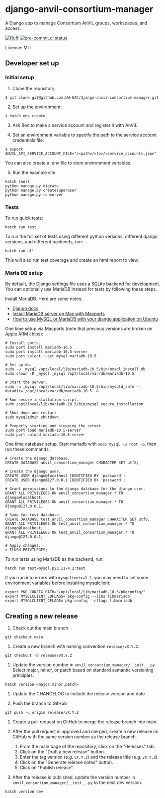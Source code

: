 # django-anvil-consortium-manager

A Django app to manage Consortium AnVIL groups, workspaces, and access.

[![Ruff](https://img.shields.io/endpoint?url=https://raw.githubusercontent.com/astral-sh/ruff/main/assets/badge/v2.json)](https://github.com/astral-sh/ruff)
[![pre-commit.ci status](https://results.pre-commit.ci/badge/github/UW-GAC/django-anvil-consortium-manager/main.svg)](https://results.pre-commit.ci/latest/github/UW-GAC/django-anvil-consortium-manager/main)

License: MIT


## Developer set up

### Initial setup

1. Clone the repository:

```
$ git clone git@github.com:UW-GAC/django-anvil-consortium-manager.git
```

2. Set up the environment:

```
$ hatch env create
```

3. Ask Ben to make a service account and register it with AnVIL.

4. Set an environment variable to specify the path to the service account credentials file:

```
$ export ANVIL_API_SERVICE_ACCOUNT_FILE="/<path>/<to>/<service_account>.json"
```

You can also create a .env file to store environment variables.

5. Run the example site:

```
hatch shell
python manage.py migrate
python manage.py createsuperuser
python manage.py runserver
```

### Tests

To run quick tests:

```
hatch run test
```

To run the full set of tests using different python versions, different django versions, and different backends, run:

```
hatch run all
```

This will also run test coverage and create an html report to view.


### Maria DB setup

By default, the Django settings file uses a SQLite backend for development.
You can optionally use MariaDB instead for tests by following these steps.

Install MariaDB. Here are some notes:
* [Django docs](https://docs.djangoproject.com/en/4.0/ref/databases/#mysql-notes)
* [Install MariaDB server on Mac with Macports](https://www.sindastra.de/p/1966/how-to-install-mariadb-server-on-mac-with-macports)
* [How to use MySQL or MariaDB with your django application on Ubuntu](https://www.digitalocean.com/community/tutorials/how-to-use-mysql-or-mariadb-with-your-django-application-on-ubuntu-14-04)

One time setup via Macports (note that previous versions are broken on Apple ARM chips):
```
# Install ports.
sudo port install mariadb-10.5
sudo port install mariadb-10.5-server
sudo port select --set mysql mariadb-10.5

# Set up db.
sudo -u _mysql /opt/local/lib/mariadb-10.5/bin/mysql_install_db
sudo chown -R _mysql:_mysql /opt/local/var/db/mariadb-10.5

# Start the server.
sudo -u _mysql /opt/local/lib/mariadb-10.5/bin/mysqld_safe --datadir='/opt/local/var/db/mariadb-10.5' &

# Run secure installation script.
sudo /opt/local/lib/mariadb-10.5/bin/mysql_secure_installation

# Shut down and restart
sudo mysqladmin shutdown

# Properly starting and stopping the server
sudo port load mariadb-10.5-server
sudo port unload mariadb-10.5-server
```

One time database setup. Start mariadb with `sudo mysql -u root -p`, then run these commands:
```
# Create the django database.
CREATE DATABASE anvil_consortium_manager CHARACTER SET utf8;

# Create the django user.
CREATE USER django@localhost IDENTIFIED BY 'password';
CREATE USER django@127.0.0.1 IDENTIFIED BY 'password';

# Grant permissions to the django database for the django user.
GRANT ALL PRIVILEGES ON anvil_consortium_manager.* TO django@localhost;
GRANT ALL PRIVILEGES ON anvil_consortium_manager.* TO django@127.0.0.1;

# Same for test database.
CREATE DATABASE test_anvil_consortium_manager CHARACTER SET utf8;
GRANT ALL PRIVILEGES ON test_anvil_consortium_manager.* TO django@localhost;
GRANT ALL PRIVILEGES ON test_anvil_consortium_manager.* TO django@127.0.0.1;

# Apply changes.
> FLUSH PRIVILEGES;
```

To run tests using MariaDB as the backend, run:

```
hatch run test-mysql.py3.11-4.2:test
```

If you run into errors with `mysqclient>=2.2`, you may need to set some environment variables before installing mysqlclient:

```
export PKG_CONFIG_PATH="/opt/local/lib/mariadb-10.5/pkgconfig/"
export MYSQLCLIENT_LDFLAGS=`pkg-config --libs libmariadb`
export MYSQLCLIENT_CFLAGS=`pkg-config --cflags libmariadb`
```

## Creating a new release

1. Check out the main branch

```
git checkout main
```

1. Create a new branch with naming convention `release/vX.Y.Z`.

```
git checkout -b release/vX.Y.Z
```

1. Update the version number in `anvil_consortium_manager/__init__.py`. Select major, minor, or patch based on standard semantic versioning principles.

```
hatch version <major,minor,patch>
```

1. Update the CHANGELOG to include the release version and date

1. Push the branch to GitHub

```
git push -u origin release/vX.Y.Z
```

1. Create a pull request on GitHub to merge the release branch into main.

1. After the pull request is approved and merged, create a new release on GitHub with the same version number as the release branch.

    1. From the main page of the repository, click on the "Releases" tab.
    1. Click on the "Draft a new release" button.
    1. Enter the tag version (e.g. `vX.Y.Z`) and the release title (e.g. `vX.Y.Z`).
    1. Click on the "Generate release notes" button.
    1. Click on "Publish release".

1. After the release is published, update the version number in `anvil_consortium_manager/__init__.py` to the next dev version.

```
hatch version dev
```

